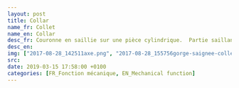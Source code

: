 ```yaml
---
layout: post
title: Collar
name_fr: Collet
name_en: Collar
desc_fr: Couronne en saillie sur une pièce cylindrique.  Partie saillante d'une pièce, souvent de forme circulaire, destinée à former arrêt à un mouvement (sur une vis, un tuyau, etc.).Voir embase
desc_en: 
img: ["2017-08-28_142511axe.png", "2017-08-28_155756gorge-saignee-collet-embase-epaulement-chanfreins.png"]
src: 
date: 2019-03-15 17:58:00 +0100
categories: [FR_Fonction mécanique, EN_Mechanical function]
---
```

